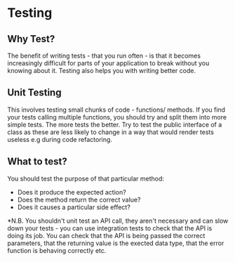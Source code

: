# Testing

## Why Test?
The benefit of writing tests - that you run often - is that it becomes increasingly difficult for parts of your application to break without you knowing about it. Testing also helps you with writing better code.

## Unit Testing
This involves testing small chunks of code - functions/ methods. If you find your tests calling multiple functions, you should try and split them into more simple tests. The more tests the better.
Try to test the public interface of a class as these are less likely to change in a way that would render tests useless e.g during code refactoring.

## What to test?
You should test the purpose of that particular method:
* Does it produce the expected action?
* Does the method return the correct value?
* Does it causes a particular side effect?

*N.B. You shouldn't unit test an API call, they aren't necessary and can slow down your tests - you can use integration tests to check that the API is doing its job. You can check that the API is being passed the correct parameters, that the returning value is the exected data type, that the error function is behaving correctly etc. 
